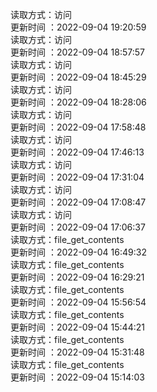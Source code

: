 读取方式：访问 </br> 更新时间 ：2022-09-04 19:20:59</br> 读取方式：访问 </br> 更新时间 ：2022-09-04 18:57:57</br> 读取方式：访问 </br> 更新时间 ：2022-09-04 18:45:29</br> 读取方式：访问 </br> 更新时间 ：2022-09-04 18:28:06</br> 读取方式：访问 </br> 更新时间 ：2022-09-04 17:58:48</br> 读取方式：访问 </br> 更新时间 ：2022-09-04 17:46:13</br> 读取方式：访问 </br> 更新时间 ：2022-09-04 17:31:04</br> 读取方式：访问 </br> 更新时间 ：2022-09-04 17:08:47</br> 读取方式：访问 </br> 更新时间 ：2022-09-04 17:06:37</br> 读取方式：file_get_contents </br> 更新时间 ：2022-09-04 16:49:32</br> 读取方式：file_get_contents </br> 更新时间 ：2022-09-04 16:29:21</br> 读取方式：file_get_contents </br> 更新时间 ：2022-09-04 15:56:54</br> 读取方式：file_get_contents </br> 更新时间 ：2022-09-04 15:44:21</br> 读取方式：file_get_contents </br> 更新时间 ：2022-09-04 15:31:48</br> 读取方式：file_get_contents </br> 更新时间 ：2022-09-04 15:14:03</br>  
